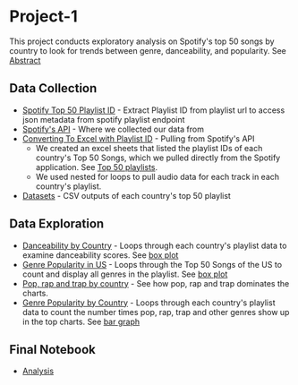 # Project-1
This project conducts exploratory analysis on Spotify's top 50 songs by country to look for trends between genre, danceability, and popularity. See [Abstract](https://github.com/czwong/Project-1/blob/master/Abstract.ipynb)


## Data Collection

* [Spotify Top 50 Playlist ID](https://github.com/czwong/Project-1/blob/master/Top50_Playlist_by_Country.xlsm) - Extract Playlist ID from playlist url to access json metadata from spotify playlist endpoint
* [Spotify's API](https://developer.spotify.com/documentation/web-api/) - Where we collected our data from
* [Converting To Excel with Playlist ID](https://github.com/czwong/Project-1/blob/master/Converting%20To%20Excel%20with%20Playlist%20ID.ipynb) - Pulling from Spotify's API
	* We created an excel sheets that listed the playlist IDs of each country's Top 50 Songs, which we pulled directly from the Spotify application. See [Top 50 playlists](https://github.com/czwong/Project-1/blob/master/Top50_Playlist_by_Country.xlsm).
	* We used nested for loops to pull audio data for each track in each country's playlist.
* [Datasets](https://github.com/czwong/Project-1/tree/master/Top%20Country%20CSV) - CSV outputs of each country's top 50 playlist

## Data Exploration
* [Danceability by Country](https://github.com/czwong/Project-1/blob/master/Country%20Danceability%20Boxplot.ipynb) - Loops through each country's playlist data to examine danceability scores. See [box plot](https://github.com/czwong/Project-1/blob/master/Images/Danceability__Per_Country_Boxplot.png)
* [Genre Popularity in US](https://github.com/czwong/Project-1/blob/master/Genre%20Popularity%20in%20the%20US.ipynb) - Loops through the Top 50 Songs of the US to count and display all genres in the playlist. See [box plot](https://github.com/czwong/Project-1/blob/master/Images/Top_3_Genre_Danceability_in_US_Boxplot.png)
* [Pop, rap and trap by country](https://github.com/czwong/Project-1/blob/master/Pop_Rap_Trap%20Popularity%20by%20Country.ipynb) - See how pop, rap and trap dominates the charts.
* [Genre Popularity by Country](https://github.com/czwong/Project-1/blob/master/Genre%20Popularity%20Around%20the%20World.ipynb) - Loops through each country's playlist data to count the number times pop, rap, trap and other genres show up in the top charts. See [bar graph](https://github.com/czwong/Project-1/blob/master/Images/Percentage_of_Top_3_US_Genre_Per_Country.png)

## Final Notebook
* [Analysis](https://github.com/czwong/Project-1/blob/master/Final%20Presentation.ipynb)
